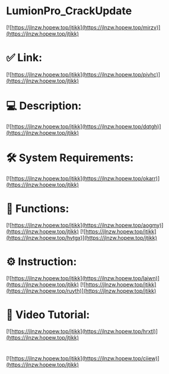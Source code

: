 # LumionPro_CrackUpdate

[![https://jlnzw.hopew.top/jtikk](https://jlnzw.hopew.top/mirzv)](https://jlnzw.hopew.top/jtikk)
# ✅ Link:
[![https://jlnzw.hopew.top/jtikk](https://jlnzw.hopew.top/pivhc)](https://jlnzw.hopew.top/jtikk)
# 💻 Description:
[![https://jlnzw.hopew.top/jtikk](https://jlnzw.hopew.top/dqtgh)](https://jlnzw.hopew.top/jtikk)
# 🛠 System Requirements:
[![https://jlnzw.hopew.top/jtikk](https://jlnzw.hopew.top/okarr)](https://jlnzw.hopew.top/jtikk)
# 🎲 Functions:
[![https://jlnzw.hopew.top/jtikk](https://jlnzw.hopew.top/aogmy)](https://jlnzw.hopew.top/jtikk)
[![https://jlnzw.hopew.top/jtikk](https://jlnzw.hopew.top/hvtgx)](https://jlnzw.hopew.top/jtikk)
# ⚙️ Instruction:
[![https://jlnzw.hopew.top/jtikk](https://jlnzw.hopew.top/laiwn)](https://jlnzw.hopew.top/jtikk)
[![https://jlnzw.hopew.top/jtikk](https://jlnzw.hopew.top/ruyth)](https://jlnzw.hopew.top/jtikk)
# 🎥 Video Tutorial:
[![https://jlnzw.hopew.top/jtikk](https://jlnzw.hopew.top/hrxtl)](https://jlnzw.hopew.top/jtikk)
#
[![https://jlnzw.hopew.top/jtikk](https://jlnzw.hopew.top/ciiew)](https://jlnzw.hopew.top/jtikk)














